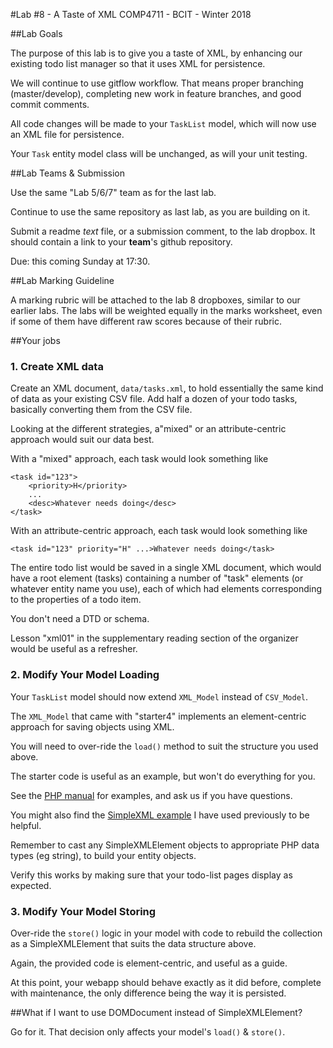 #Lab #8 - A Taste of XML
COMP4711 - BCIT - Winter 2018

##Lab Goals

The purpose of this lab is to give you a taste of XML,
by enhancing our existing todo list manager
so that it uses XML for persistence.

We will continue to use gitflow workflow. That means proper branching (master/develop), 
completing new work in feature branches, and good commit comments.

All code changes will be made to your `TaskList` model, which will now
use an XML file for persistence. 

Your `Task` entity model class will
be unchanged, as will your unit testing.


##Lab Teams & Submission

Use the same "Lab 5/6/7" team as for the last lab.

Continue to use the same repository as last lab, as you are building on it.

Submit a readme *text* file, or a submission comment, to the lab dropbox. 
It should contain a link to your **team**'s github repository.

Due: this coming Sunday at 17:30.

##Lab Marking Guideline

A marking rubric will be attached to the lab 8 dropboxes, similar to our
earlier labs. The labs will be weighted equally in the marks worksheet,
even if some of them have different raw scores because of their rubric.

##Your jobs

### 1. Create XML data

Create an XML document, `data/tasks.xml`, to hold essentially the same
kind of data as your existing CSV file.
Add half a dozen of your todo tasks, basically converting them
from the CSV file.

Looking at the different strategies, a"mixed" or an attribute-centric
approach would suit our data best. 

With a "mixed" approach, each task would look something like

    <task id="123">
        <priority>H</priority>
        ...
        <desc>Whatever needs doing</desc>
    </task>

With an attribute-centric approach, each task would look something like

    <task id="123" priority="H" ...>Whatever needs doing</task>


The entire todo list would be saved in a single XML document,
which would have a root element (tasks) containing a
number of "task" elements (or whatever entity name
you use), each of which had elements corresponding
to the properties of a todo item.

You don't need a DTD or schema.

Lesson "xml01" in the supplementary reading section of
the organizer would be useful as a refresher.

### 2. Modify Your Model Loading

Your `TaskList` model should now extend `XML_Model` instead
of `CSV_Model`.

The `XML_Model` that came with "starter4" implements
an element-centric approach for saving objects using XML.

You will need to over-ride the `load()` 
method to suit the structure you used above.

The starter code is useful as an example, but won't do
everything for you.

See the [PHP manual](http://ca.php.net/manual/en/simplexml.examples-basic.php) 
for examples, and ask us if you have questions.

You might also find the [SimpleXML example](https://github.com/jedi-academy/example-simplexml-winter2016) 
I have used previously to be helpful.

Remember to cast any SimpleXMLElement objects to appropriate PHP
data types (eg string), to build your entity objects.

Verify this works by making sure that your todo-list pages display
as expected.

### 3. Modify Your Model Storing

Over-ride the `store()` logic in your model with code
to rebuild the collection as a SimpleXMLElement that suits
the data structure above.

Again, the provided code is element-centric, and useful
as a guide.

At this point, your webapp should behave exactly
as it did before, complete with maintenance,
the only difference being the way it is persisted.
 
##What if I want to use DOMDocument instead of SimpleXMLElement?

Go for it. That decision only affects your model's `load()` & `store()`.
